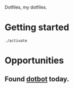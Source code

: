 Dotfiles, my dotfiles.

# Getting started

````
./activate
````

# Opportunities

## Found [dotbot](https://www.anishathalye.com/2014/08/03/managing-your-dotfiles/) today. 
